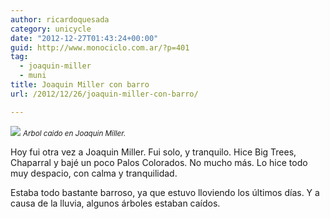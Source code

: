 ```yaml
---
author: ricardoquesada
category: unicycle
date: "2012-12-27T01:43:24+00:00"
guid: http://www.monociclo.com.ar/?p=401
tag:
  - joaquin-miller
  - muni
title: Joaquin Miller con barro
url: /2012/12/26/joaquin-miller-con-barro/

---
```

![](/images/joaquin-miller-con-barro.jpg)
<small>*Arbol caido en Joaquin Miller.*</small>

Hoy fui otra vez a Joaquin Miller. Fui solo, y tranquilo. Hice Big Trees, Chaparral y bajé un poco Palos Colorados.
No mucho más. Lo hice todo muy despacio, con calma y tranquilidad.

Estaba todo bastante barroso, ya que estuvo lloviendo los últimos días.
Y a causa de la lluvia, algunos árboles estaban caídos.
